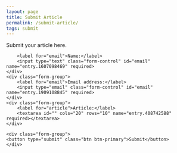 ```yaml
---
layout: page
title: Submit Article
permalink: /submit-article/
tags: submit
---
```


Submit your article here.


 <script type="text/javascript">var submitted=false;</script>
 <iframe name="hidden_iframe" id="hidden_iframe" style="display:none;" onload="if(submitted)  {window.location='//blog.unboundprep.com/thanks/';}"></iframe>
<form class="pure-form" action="https://docs.google.com/forms/d/e/1FAIpQLSfcGqt2m1awfdD02jWcK3sMuVeBDpHdLvrPa0F9mtBiEPZo1g/formResponse" method="post" target="hidden_iframe" onsubmit="submitted=true;">
    <div class="form-group">
       
        <label for="email">Name:</label>
        <input type="text" class="form-control" id="email" name="entry.1607098469" required>
    </div>
    <div class="form-group">
        <label for="email">Email address:</label>
        <input type="email" class="form-control" id="email" name="entry.1909108845" required>
    </div>
    <div class="form-group">
        <label for="article">Article:</label>
        <textarea id="" cols="20" rows="10" name="entry.408742588" required></textarea>
    </div>
    
    <div class="form-group">
    <button type="submit" class="btn btn-primary">Submit</button>
    </div>
    
</form>

<style>
.pure-form label {
    display: block;
}
.pure-form input[type="text"],
.pure-form input[type="password"],
.pure-form input[type="email"],
.pure-form input[type="url"],
.pure-form input[type="date"],
.pure-form input[type="month"],
.pure-form input[type="time"],
.pure-form input[type="datetime"],
.pure-form input[type="datetime-local"],
.pure-form input[type="week"],
.pure-form input[type="number"],
.pure-form input[type="search"],
.pure-form input[type="tel"],
.pure-form input[type="color"],
.pure-form select,
.pure-form textarea {
    padding: 0.5em 0.6em;
    display: inline-block;
    border: 1px solid #ccc;
    box-shadow: inset 0 1px 3px #ddd;
    border-radius: 4px;
    vertical-align: middle;
    box-sizing: border-box;
    min-width: 320px;
}


</style>